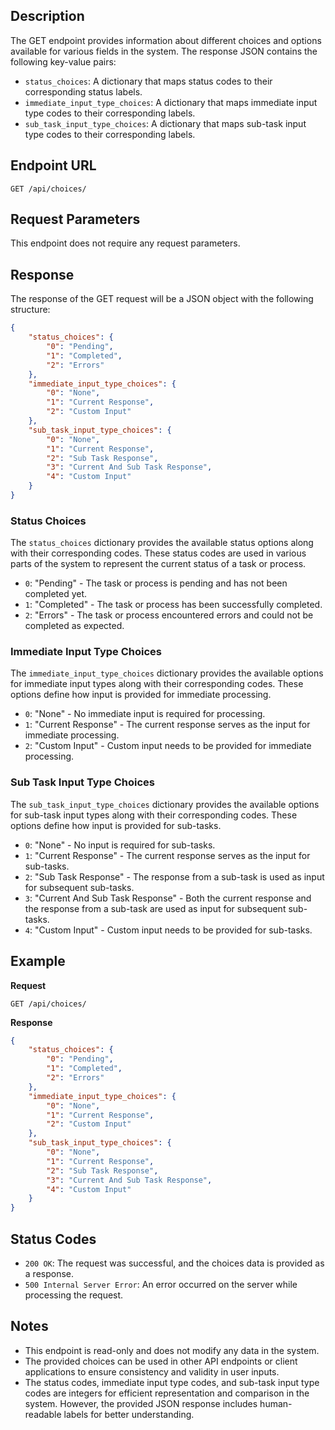 ## Description

The GET endpoint provides information about different choices and options available for various fields in the system. The response JSON contains the following key-value pairs:

- `status_choices`: A dictionary that maps status codes to their corresponding status labels.
- `immediate_input_type_choices`: A dictionary that maps immediate input type codes to their corresponding labels.
- `sub_task_input_type_choices`: A dictionary that maps sub-task input type codes to their corresponding labels.

## Endpoint URL

```
GET /api/choices/
```

## Request Parameters

This endpoint does not require any request parameters.

## Response

The response of the GET request will be a JSON object with the following structure:

```json
{
    "status_choices": {
        "0": "Pending",
        "1": "Completed",
        "2": "Errors"
    },
    "immediate_input_type_choices": {
        "0": "None",
        "1": "Current Response",
        "2": "Custom Input"
    },
    "sub_task_input_type_choices": {
        "0": "None",
        "1": "Current Response",
        "2": "Sub Task Response",
        "3": "Current And Sub Task Response",
        "4": "Custom Input"
    }
}
```

### Status Choices

The `status_choices` dictionary provides the available status options along with their corresponding codes. These status codes are used in various parts of the system to represent the current status of a task or process.

- `0`: "Pending" - The task or process is pending and has not been completed yet.
- `1`: "Completed" - The task or process has been successfully completed.
- `2`: "Errors" - The task or process encountered errors and could not be completed as expected.

### Immediate Input Type Choices

The `immediate_input_type_choices` dictionary provides the available options for immediate input types along with their corresponding codes. These options define how input is provided for immediate processing.

- `0`: "None" - No immediate input is required for processing.
- `1`: "Current Response" - The current response serves as the input for immediate processing.
- `2`: "Custom Input" - Custom input needs to be provided for immediate processing.

### Sub Task Input Type Choices

The `sub_task_input_type_choices` dictionary provides the available options for sub-task input types along with their corresponding codes. These options define how input is provided for sub-tasks.

- `0`: "None" - No input is required for sub-tasks.
- `1`: "Current Response" - The current response serves as the input for sub-tasks.
- `2`: "Sub Task Response" - The response from a sub-task is used as input for subsequent sub-tasks.
- `3`: "Current And Sub Task Response" - Both the current response and the response from a sub-task are used as input for subsequent sub-tasks.
- `4`: "Custom Input" - Custom input needs to be provided for sub-tasks.

## Example

**Request**

```
GET /api/choices/
```

**Response**

```json
{
    "status_choices": {
        "0": "Pending",
        "1": "Completed",
        "2": "Errors"
    },
    "immediate_input_type_choices": {
        "0": "None",
        "1": "Current Response",
        "2": "Custom Input"
    },
    "sub_task_input_type_choices": {
        "0": "None",
        "1": "Current Response",
        "2": "Sub Task Response",
        "3": "Current And Sub Task Response",
        "4": "Custom Input"
    }
}
```

## Status Codes

- `200 OK`: The request was successful, and the choices data is provided as a response.
- `500 Internal Server Error`: An error occurred on the server while processing the request.

## Notes

- This endpoint is read-only and does not modify any data in the system.
- The provided choices can be used in other API endpoints or client applications to ensure consistency and validity in user inputs.
- The status codes, immediate input type codes, and sub-task input type codes are integers for efficient representation and comparison in the system. However, the provided JSON response includes human-readable labels for better understanding.